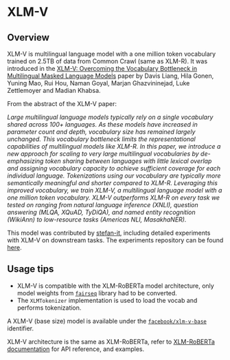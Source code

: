 <!--Copyright 2023 The HuggingFace Team. All rights reserved.

Licensed under the Apache License, Version 2.0 (the "License"); you may not use this file except in compliance with
the License. You may obtain a copy of the License at

http://www.apache.org/licenses/LICENSE-2.0

Unless required by applicable law or agreed to in writing, software distributed under the License is distributed on
an "AS IS" BASIS, WITHOUT WARRANTIES OR CONDITIONS OF ANY KIND, either express or implied. See the License for the
specific language governing permissions and limitations under the License.

⚠️ Note that this file is in Markdown but contain specific syntax for our doc-builder (similar to MDX) that may not be
rendered properly in your Markdown viewer.

-->

# XLM-V

## Overview

XLM-V is multilingual language model with a one million token vocabulary trained on 2.5TB of data from Common Crawl (same as XLM-R).
It was introduced in the [XLM-V: Overcoming the Vocabulary Bottleneck in Multilingual Masked Language Models](https://arxiv.org/abs/2301.10472)
paper by Davis Liang, Hila Gonen, Yuning Mao, Rui Hou, Naman Goyal, Marjan Ghazvininejad, Luke Zettlemoyer and Madian Khabsa.

From the abstract of the XLM-V paper:

*Large multilingual language models typically rely on a single vocabulary shared across 100+ languages.
As these models have increased in parameter count and depth, vocabulary size has remained largely unchanged.
This vocabulary bottleneck limits the representational capabilities of multilingual models like XLM-R.
In this paper, we introduce a new approach for scaling to very large multilingual vocabularies by
de-emphasizing token sharing between languages with little lexical overlap and assigning vocabulary capacity
to achieve sufficient coverage for each individual language. Tokenizations using our vocabulary are typically
more semantically meaningful and shorter compared to XLM-R. Leveraging this improved vocabulary, we train XLM-V,
a multilingual language model with a one million token vocabulary. XLM-V outperforms XLM-R on every task we
tested on ranging from natural language inference (XNLI), question answering (MLQA, XQuAD, TyDiQA), and
named entity recognition (WikiAnn) to low-resource tasks (Americas NLI, MasakhaNER).*

This model was contributed by [stefan-it](https://hf-mirror.com/stefan-it), including detailed experiments with XLM-V on downstream tasks.
The experiments repository can be found [here](https://github.com/stefan-it/xlm-v-experiments).

## Usage tips

- XLM-V is compatible with the XLM-RoBERTa model architecture, only model weights from [`fairseq`](https://github.com/facebookresearch/fairseq)
  library had to be converted.
- The `XLMTokenizer` implementation is used to load the vocab and performs tokenization.

A XLM-V (base size) model is available under the [`facebook/xlm-v-base`](https://hf-mirror.com/facebook/xlm-v-base) identifier.

<Tip>

XLM-V architecture is the same as XLM-RoBERTa, refer to [XLM-RoBERTa documentation](xlm-roberta) for API reference, and examples.
</Tip>
